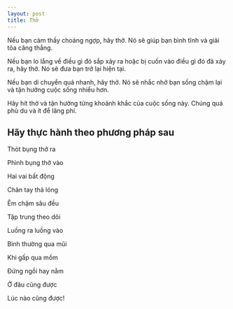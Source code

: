 ```yaml
---
layout: post
title: Thở
---
```


Nếu bạn cảm thấy choáng ngợp, hãy thở. Nó sẽ giúp bạn bình tĩnh và giải tỏa căng thẳng.

Nếu bạn lo lắng về điều gì đó sắp xảy ra hoặc bị cuốn vào điều gì đó đã xảy ra, hãy thở. Nó sẽ đưa bạn trở lại hiện tại.

Nếu bạn di chuyển quá nhanh, hãy thở. Nó sẽ nhắc nhở bạn sống chậm lại và tận hưởng cuộc sống nhiều hơn.

Hãy hít thở và tận hưởng từng khoảnh khắc của cuộc sống này. Chúng quá phù du và ít để lãng phí.

## Hãy thực hành theo phương pháp sau

Thót bụng thở ra

Phình bụng thở vào

Hai vai bất động

Chân tay thả lỏng

Êm chậm sâu đều

Tập trung theo dõi

Luồng ra luồng vào

Bình thường qua mũi

Khi gấp qua mồm

Đứng ngồi hay nằm

Ở đâu cũng được

Lúc nào cũng được!
